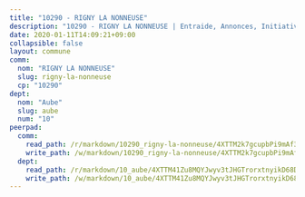 ```yaml
---
title: "10290 - RIGNY LA NONNEUSE"
description: "10290 - RIGNY LA NONNEUSE | Entraide, Annonces, Initiatives"
date: 2020-01-11T14:09:21+09:00
collapsible: false
layout: commune
comm:
  nom: "RIGNY LA NONNEUSE"
  slug: rigny-la-nonneuse
  cp: "10290"
dept:
  nom: "Aube"
  slug: aube
  num: "10"
peerpad:
  comm:
    read_path: /r/markdown/10290_rigny-la-nonneuse/4XTTM2k7gcupbPi9mAf3SAAF5Gwvq8mmUXkcN3KycAGW8AStC
    write_path: /w/markdown/10290_rigny-la-nonneuse/4XTTM2k7gcupbPi9mAf3SAAF5Gwvq8mmUXkcN3KycAGW8AStC-K3TgU8QP2zWY2J512RSDEZgNyFRsxFadN1QJ4c27F6cXfsKBYkokykrCvhxTkdtedmCZXKA87CYZC2KYgUQMQf1cNduRJP7TMi97ptPJpgQtoF718q1XJ2kQGMUYj5d3Tfmm1HL8
  dept:
    read_path: /r/markdown/10_aube/4XTTM41Zu8MQYJwyv3tJHGTrorxtnyikD68DsVemyiZk3ThMz
    write_path: /w/markdown/10_aube/4XTTM41Zu8MQYJwyv3tJHGTrorxtnyikD68DsVemyiZk3ThMz-K3TgTmGUJaeXhcyrKr3gXoqmq82GkfYoTwSCbr39jXo2qoiz4eMZ1zWf94tEK8PkgCEQwZ6j878iec7q7nyW22BbTVtKr2C3mJwkjMoqhPxRA9brvyfx2cZBiMVgJntTtrf7GrDW
---
```


